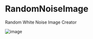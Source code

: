 # RandomNoiseImage
Random White Noise Image Creator

![image](https://user-images.githubusercontent.com/8164529/147390509-93aa17b3-a895-49b6-a516-8840f16e6270.png)

